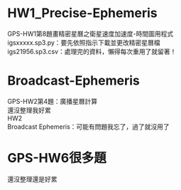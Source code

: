 # HW1_Precise-Ephemeris 
GPS-HW1第8題畫精密星曆之衛星速度加速度-時間圖用程式 \
  igsxxxxx.sp3.py：要先依照指示下載並更改精密星曆檔 \
  igs21956.sp3.csv：處理完的資料，懶得每次重用了就留著！

# Broadcast-Ephemeris
GPS-HW2第4題：廣播星曆計算 \
  還沒整理我好累 \
  HW2 \
  Broadcast Ephemeris：可能有問題我忘了，過了就沒用了 

# GPS-HW6很多題
  還沒整理還是好累 

